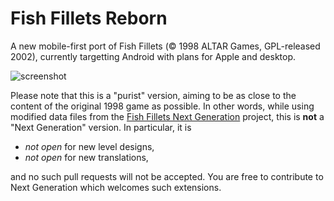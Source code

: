 # Fish Fillets Reborn

A new mobile-first port of Fish Fillets (© 1998 ALTAR Games, GPL-released 2002), currently targetting Android with plans for Apple and desktop.

![screenshot](https://github.com/vasekp/fish-fillets/assets/11852447/21076f79-7f56-46e7-949e-7834469dd163)

Please note that this is a "purist" version, aiming to be as close to the content of the original 1998 game as possible.
In other words, while using modified data files from the [Fish Fillets Next Generation](https://fillets.sourceforge.net/) project, this is **not** a "Next Generation" version.
In particular, it is

* *not open* for new level designs,
* *not open* for new translations,
 
and no such pull requests will not be accepted. You are free to contribute to Next Generation which welcomes such extensions.
